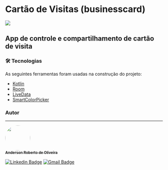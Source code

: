 # Cartão de Visitas (businesscard)

<img src="https://img.shields.io/static/v1?label=APP&message=Kotlin&color=black"/>

## App de controle e compartilhamento de cartão de visita

### 🛠 Tecnologias

As seguintes ferramentas foram usadas na construção do projeto:

- [Kotlin](https://kotlinlang.org/)
- [Room](https://developer.android.com/training/data-storage/room)
- [LiveData](https://developer.android.com/topic/libraries/architecture/livedata?hl=pt-br)
- [SmartColorPicker](https://github.com/novatien/SmartColorPicker)


### Autor
---

<a href="https://www.linkedin.com/in/anderson-oliveira-77708986/">
 <!--
 <img style="border-radius: 50%;" src="https://media-exp1.licdn.com/dms/image/C4E03AQGz5G1Ty9aY0g/profile-displayphoto-shrink_200_200/0/1516989304857?e=1632960000&v=beta&t=d6hkHVxHvgbVWZz4Fotu6RjR45pO_HvZ5ihROdDa08M" width="100px;" alt=""/>
 <br />
 -->
 
 <img style="border-radius: 50%;" src="https://media-exp1.licdn.com/dms/image/C4D03AQG6rNyGxad5Eg/profile-displayphoto-shrink_100_100/0/1627254575798?e=1633564800&v=beta&t=yH8BCuEqSIdY7q96l1f-r-Pe89_t-ohD6jmFIeUTJf0" width="80px;" alt=""/>
 <br />
 <sub><b>Anderson Roberto de Oliveira</b></sub>
</a>
 <a href="https://www.linkedin.com/in/anderson-oliveira-77708986/" title="Anderson"></a>

[![Linkedin Badge](https://img.shields.io/badge/-Anderson-blue?style=flat-square&logo=Linkedin&logoColor=white&link=https://www.linkedin.com/in/anderson-oliveira-77708986/)](https://www.linkedin.com/in/anderson-oliveira-77708986/)
[![Gmail Badge](https://img.shields.io/badge/-andersonrobertobru@gmail.com-c14438?style=flat-square&logo=Gmail&logoColor=white&link=mailto:andersonrobertobru@gmail.com)](mailto:andersonrobertobru@gmail.com)
